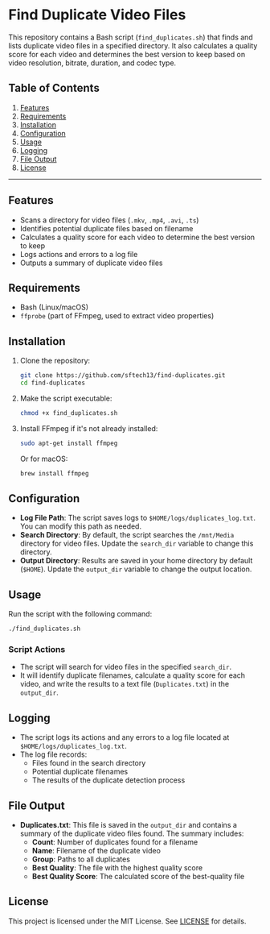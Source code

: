 
# Find Duplicate Video Files

This repository contains a Bash script (`find_duplicates.sh`) that finds and lists duplicate video files in a specified directory. It also calculates a quality score for each video and determines the best version to keep based on video resolution, bitrate, duration, and codec type.

## Table of Contents
1. [Features](#features)
2. [Requirements](#requirements)
3. [Installation](#installation)
4. [Configuration](#configuration)
5. [Usage](#usage)
6. [Logging](#logging)
7. [File Output](#file-output)
8. [License](#license)

---

## Features
- Scans a directory for video files (`.mkv`, `.mp4`, `.avi`, `.ts`)
- Identifies potential duplicate files based on filename
- Calculates a quality score for each video to determine the best version to keep
- Logs actions and errors to a log file
- Outputs a summary of duplicate video files

## Requirements
- Bash (Linux/macOS)
- `ffprobe` (part of FFmpeg, used to extract video properties)

## Installation
1. Clone the repository:
   ```bash
   git clone https://github.com/sftech13/find-duplicates.git
   cd find-duplicates
   ```
2. Make the script executable:
   ```bash
   chmod +x find_duplicates.sh
   ```

3. Install FFmpeg if it's not already installed:
   ```bash
   sudo apt-get install ffmpeg
   ```
   Or for macOS:
   ```bash
   brew install ffmpeg
   ```

## Configuration
- **Log File Path**: The script saves logs to `$HOME/logs/duplicates_log.txt`. You can modify this path as needed.
- **Search Directory**: By default, the script searches the `/mnt/Media` directory for video files. Update the `search_dir` variable to change this directory.
- **Output Directory**: Results are saved in your home directory by default (`$HOME`). Update the `output_dir` variable to change the output location.

## Usage
Run the script with the following command:
```bash
./find_duplicates.sh
```

### Script Actions
- The script will search for video files in the specified `search_dir`.
- It will identify duplicate filenames, calculate a quality score for each video, and write the results to a text file (`Duplicates.txt`) in the `output_dir`.

## Logging
- The script logs its actions and any errors to a log file located at `$HOME/logs/duplicates_log.txt`.
- The log file records:
  - Files found in the search directory
  - Potential duplicate filenames
  - The results of the duplicate detection process

## File Output
- **Duplicates.txt**: This file is saved in the `output_dir` and contains a summary of the duplicate video files found. The summary includes:
  - **Count**: Number of duplicates found for a filename
  - **Name**: Filename of the duplicate video
  - **Group**: Paths to all duplicates
  - **Best Quality**: The file with the highest quality score
  - **Best Quality Score**: The calculated score of the best-quality file

## License
This project is licensed under the MIT License. See [LICENSE](LICENSE) for details.

